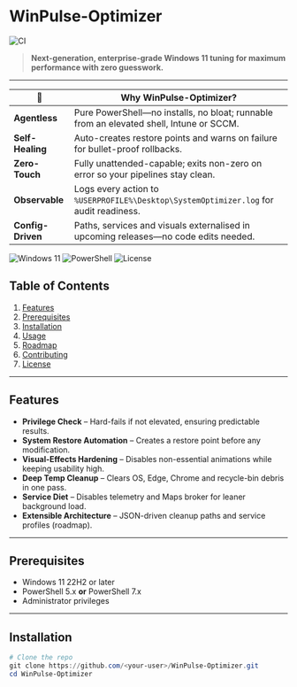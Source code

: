 # WinPulse-Optimizer  
![CI](https://github.com/Harery/WinPulse-Optimizer/actions/workflows/ci.yml/badge.svg)


> **Next-generation, enterprise-grade Windows 11 tuning for maximum performance with zero guesswork.**

---

| 🚀 | **Why WinPulse-Optimizer?** |
|----|--------------------------------------------------------------------------------------------------------------------------------------|
| **Agentless**      | Pure PowerShell—no installs, no bloat; runnable from an elevated shell, Intune or SCCM. |
| **Self-Healing**   | Auto-creates restore points and warns on failure for bullet-proof rollbacks. |
| **Zero-Touch**     | Fully unattended-capable; exits non-zero on error so your pipelines stay clean. |
| **Observable**     | Logs every action to `%USERPROFILE%\Desktop\SystemOptimizer.log` for audit readiness. |
| **Config-Driven**  | Paths, services and visuals externalised in upcoming releases—no code edits needed. |

![Windows 11](https://img.shields.io/badge/OS-Windows%2011-blue?style=flat-square)
![PowerShell](https://img.shields.io/badge/PowerShell-5%2B-blue?style=flat-square)
![License](https://img.shields.io/badge/License-MIT-green?style=flat-square)

## Table of Contents
1. [Features](#features)
2. [Prerequisites](#prerequisites)
3. [Installation](#installation)
4. [Usage](#usage)
5. [Roadmap](#roadmap)
6. [Contributing](#contributing)
7. [License](#license)

---

## Features
- **Privilege Check** – Hard-fails if not elevated, ensuring predictable results.  
- **System Restore Automation** – Creates a restore point before any modification.  
- **Visual-Effects Hardening** – Disables non-essential animations while keeping usability high.  
- **Deep Temp Cleanup** – Clears OS, Edge, Chrome and recycle-bin debris in one pass.  
- **Service Diet** – Disables telemetry and Maps broker for leaner background load.  
- **Extensible Architecture** – JSON-driven cleanup paths and service profiles (roadmap).

---

## Prerequisites
- Windows 11 22H2 or later  
- PowerShell 5.x **or** PowerShell 7.x  
- Administrator privileges

---

## Installation
```powershell
# Clone the repo
git clone https://github.com/<your-user>/WinPulse-Optimizer.git
cd WinPulse-Optimizer
